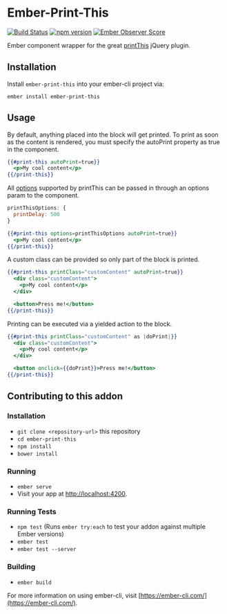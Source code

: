 # Ember-Print-This


[![Build Status](https://travis-ci.org/LucasHill/ember-print-this.svg?branch=master)](https://travis-ci.org/LucasHill/ember-print-this)
[![npm version](https://badge.fury.io/js/ember-print-this.svg)](https://badge.fury.io/js/ember-print-this)
[![Ember Observer Score](http://emberobserver.com/badges/ember-print-this.svg)](http://emberobserver.com/addons/ember-print-this)

Ember component wrapper for the great [printThis](https://github.com/jasonday/printThis) jQuery plugin.
## Installation

Install `ember-print-this` into your ember-cli project via:

    ember install ember-print-this

## Usage
By default, anything placed into the block will get printed.
To print as soon as the content is rendered, you must specify
the autoPrint property as true in the component.

```hbs
{{#print-this autoPrint=true}}
  <p>My cool content</p>
{{/print-this}}
```

All [options](https://github.com/jasonday/printThis#all-options)
supported by printThis can be passed in through an options param 
to the component. 

```js
printThisOptions: {
  printDelay: 500
}
```

```hbs
{{#print-this options=printThisOptions autoPrint=true}}
  <p>My cool content</p>
{{/print-this}}
```

A custom class can be provided so only part of the block is
printed. 

```hbs
{{#print-this printClass="customContent" autoPrint=true}}
  <div class="customContent">
    <p>My cool content</p>
  </div>

  <button>Press me!</button>
{{/print-this}}
```

Printing can be executed via a yielded action to the block.

```hbs
{{#print-this printClass="customContent" as |doPrint|}}
  <div class="customContent">
    <p>My cool content</p>
  </div>

  <button onclick={{doPrint}}>Press me!</button>
{{/print-this}}
```
## Contributing to this addon
### Installation

* `git clone <repository-url>` this repository
* `cd ember-print-this`
* `npm install`
* `bower install`

### Running

* `ember serve`
* Visit your app at [http://localhost:4200](http://localhost:4200).

### Running Tests

* `npm test` (Runs `ember try:each` to test your addon against multiple Ember versions)
* `ember test`
* `ember test --server`

### Building

* `ember build`

For more information on using ember-cli, visit [https://ember-cli.com/](https://ember-cli.com/).
